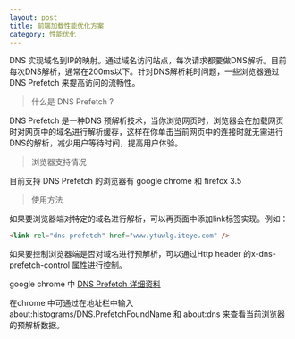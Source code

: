 ```yaml
---
layout: post
title: 前端加载性能优化方案
category: 性能优化
---
```


DNS 实现域名到IP的映射。通过域名访问站点，每次请求都要做DNS解析。目前每次DNS解析，通常在200ms以下。针对DNS解析耗时问题，一些浏览器通过DNS Prefetch 来提高访问的流畅性。 

>什么是 DNS Prefetch ? 

DNS Prefetch 是一种DNS 预解析技术，当你浏览网页时，浏览器会在加载网页时对网页中的域名进行解析缓存，这样在你单击当前网页中的连接时就无需进行DNS的解析，减少用户等待时间，提高用户体验。 

>浏览器支持情况

目前支持 DNS Prefetch 的浏览器有 google chrome 和 firefox 3.5 

>使用方法 

如果要浏览器端对特定的域名进行解析，可以再页面中添加link标签实现。例如： 

```html
<link rel="dns-prefetch" href="www.ytuwlg.iteye.com" />  
```

如果要控制浏览器端是否对域名进行预解析，可以通过Http header 的x-dns-prefetch-control 属性进行控制。 <br>

google chrome 中 [DNS Prefetch 详细资料](http://dev.chromium.org/developers/design-documents/dns-prefetching ) <br>

在chrome 中可通过在地址栏中输入 about:histograms/DNS.PrefetchFoundName 和 about:dns 来查看当前浏览器的预解析数据。